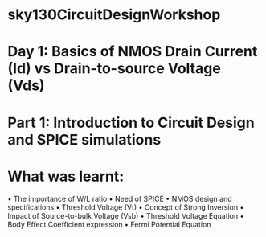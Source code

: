 # sky130CircuitDesignWorkshop
# Day 1: Basics of NMOS Drain Current (Id) vs Drain-to-source Voltage (Vds)
# Part 1: Introduction to Circuit Design and SPICE simulations
# What was learnt:
•	The importance of W/L ratio
•	Need of SPICE
•	NMOS design and specifications
•	Threshold Voltage (Vt)
•	Concept of Strong Inversion
•	Impact of Source-to-bulk Voltage (Vsb)
•	Threshold Voltage Equation
•	Body Effect Coefficient expression
•	Fermi Potential Equation
